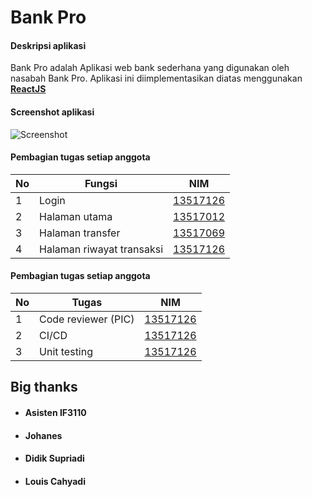 # Bank Pro

#### Deskripsi aplikasi

Bank Pro adalah Aplikasi web bank sederhana yang digunakan oleh nasabah
Bank Pro.
Aplikasi ini diimplementasikan diatas menggunakan
[**ReactJS**](https://reactjs.org/)

#### Screenshot aplikasi

![Screenshot](https://i.imgur.com/OjOQ9AT.png)

#### Pembagian tugas setiap anggota
|**No**|**Fungsi**|**NIM**|
|-|-|-|
|1|Login|[13517126](#louis-cahyadi)|
|2|Halaman utama|[13517012](#johanes)|
|3|Halaman transfer|[13517069](#didik-supriadi)|
|4|Halaman riwayat transaksi|[13517126](#louis-cahyadi)|

#### Pembagian tugas setiap anggota
|**No**|**Tugas**|**NIM**|
|-|-|-|
|1|Code reviewer (PIC)|[13517126](#louis-cahyadi)|
|2|CI/CD|[13517126](#louis-cahyadi)|
|3|Unit testing|[13517126](#louis-cahyadi)|

## Big thanks
* #### Asisten IF3110
* #### Johanes
* #### Didik Supriadi
* #### Louis Cahyadi
